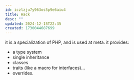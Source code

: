 ```yaml
---
id: iczlzju7y963os5p9e6aiu4
title: Hack
desc: ""
updated: 2024-12-15T22:35
created: 1730044687699
---
```

it is a specialization of PHP, and is used at meta.
it provides:

- a type system
- single inheritance
- classes
- traits (like a macro for interfaces)...
- overrides.

